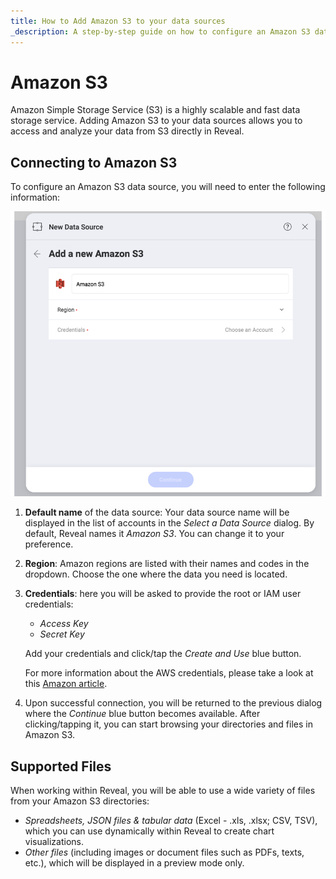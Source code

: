 ```yaml
---
title: How to Add Amazon S3 to your data sources 
_description: A step-by-step guide on how to configure an Amazon S3 data source and use it in Slingshot.
---
```


# Amazon S3

Amazon Simple Storage Service (S3) is a highly scalable and fast data storage service. Adding Amazon S3 to your data sources allows you to access and analyze your data from S3 directly in Reveal.

## Connecting to Amazon S3 

To configure an Amazon S3 data source, you will need to enter the following information:

<img src="images/configure-amazon-s3-dialog.png" alt="Configure Amazon Athena dialog" class="responsive-img"/>

1.  **Default name** of the data source: Your data source name will be displayed in the list of accounts in the _Select a Data Source_ dialog. By default, Reveal names it *Amazon S3*. You can change it to your preference.
   
2. **Region**: Amazon regions are listed with their names and codes in the dropdown. Choose the one where the data you need is located.  

3. **Credentials**: here you will be asked to provide the root or IAM user credentials: 
   
   * *Access Key*
   * *Secret Key* 

   Add your credentials and click/tap the _Create and Use_ blue button.

   For more information about the AWS credentials, please take a look at this [Amazon article](https://docs.aws.amazon.com/general/latest/gr/aws-sec-cred-types.html).

4. Upon successful connection, you will be returned to the previous dialog where the _Continue_ blue button becomes available. After clicking/tapping it, you can start browsing your directories and files in Amazon S3. 

## Supported Files

When working within Reveal, you will be able to use a wide variety of files from your Amazon S3 directories:

* *Spreadsheets, JSON files & tabular data* (Excel - .xls, .xlsx; CSV, TSV), which you can use dynamically within Reveal to create chart visualizations.
* *Other files* (including images or document files such as PDFs, texts, etc.), which will be displayed in a preview mode only.